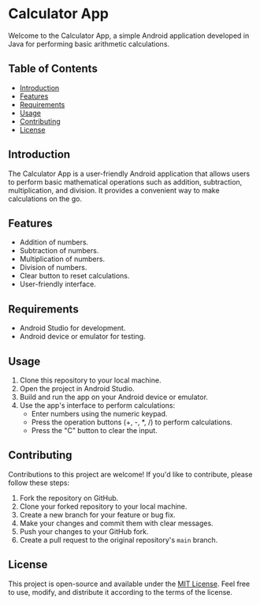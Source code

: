 # Calculator App 

Welcome to the Calculator App, a simple Android application developed in Java for performing basic arithmetic calculations.

## Table of Contents
- [Introduction](#introduction)
- [Features](#features)
- [Requirements](#requirements)
- [Usage](#usage)
- [Contributing](#contributing)
- [License](#license)

## Introduction

The Calculator App is a user-friendly Android application that allows users to perform basic mathematical operations such as addition, subtraction, multiplication, and division. It provides a convenient way to make calculations on the go.

## Features

- Addition of numbers.
- Subtraction of numbers.
- Multiplication of numbers.
- Division of numbers.
- Clear button to reset calculations.
- User-friendly interface.


## Requirements

- Android Studio for development.
- Android device or emulator for testing.

## Usage

1. Clone this repository to your local machine.
2. Open the project in Android Studio.
3. Build and run the app on your Android device or emulator.
4. Use the app's interface to perform calculations:
   - Enter numbers using the numeric keypad.
   - Press the operation buttons (+, -, *, /) to perform calculations.
   - Press the "C" button to clear the input.

## Contributing

Contributions to this project are welcome! If you'd like to contribute, please follow these steps:

1. Fork the repository on GitHub.
2. Clone your forked repository to your local machine.
3. Create a new branch for your feature or bug fix.
4. Make your changes and commit them with clear messages.
5. Push your changes to your GitHub fork.
6. Create a pull request to the original repository's `main` branch.

## License

This project is open-source and available under the [MIT License](LICENSE). Feel free to use, modify, and distribute it according to the terms of the license.
